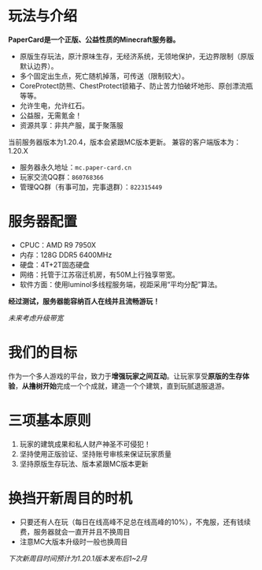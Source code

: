 # 玩法与介绍
**PaperCard是一个正版、公益性质的Minecraft服务器。**
- 原版生存玩法，原汁原味生存，无经济系统，无领地保护，无边界限制（原版默认边界）。
- 多个固定出生点，死亡随机掉落，可传送（限制较大）。
- CoreProtect防熊、ChestProtect锁箱子、防止苦力怕破坏地形、原创漂流瓶等等。
- 允许生电，允许红石。
- 公益服，无需氪金！
- 资源共享：非共产服，属于聚落服

当前服务器版本为1.20.4，版本会紧跟MC版本更新。
兼容的客户端版本为：1.20.X

- 服务器永久地址：`mc.paper-card.cn`&nbsp;&nbsp;
- 玩家交流QQ群：`860768366`&nbsp;&nbsp;
- 管理QQ群（有事可加，完事退群）：`822315449`&nbsp;&nbsp;

# 服务器配置
- CPUC：AMD R9 7950X
- 内存：128G DDR5 6400MHz
- 硬盘：4T+2T固态硬盘
- 网络：托管于江苏宿迁机房，有50M上行独享带宽。 
- 软件方面：使用luminol多线程服务端，视距采用“平均分配”算法。

**经过测试，服务器能容纳百人在线并且流畅游玩！**

*未来考虑升级带宽*

# 我们的目标

作为一个多人游戏的平台，致力于**增强玩家之间互动**。让玩家享受**原版的生存体验**，**从撸树开始**完成一个个成就，建造一个个建筑，直到玩腻退服退游。

# 三项基本原则
1. 玩家的建筑成果和私人财产神圣不可侵犯！
2. 坚持使用正版验证、坚持账号审核来保证玩家质量
3. 坚持原版生存玩法、版本紧跟MC版本更新
# 换挡开新周目的时机
- 只要还有人在玩（每日在线高峰不足总在线高峰的10%），不鬼服，还有钱续费，服务器就会一直开并且不换周目
- 注意MC大版本升级时一般也换周目

*下次新周目时间预计为1.20.1版本发布后1~2月*